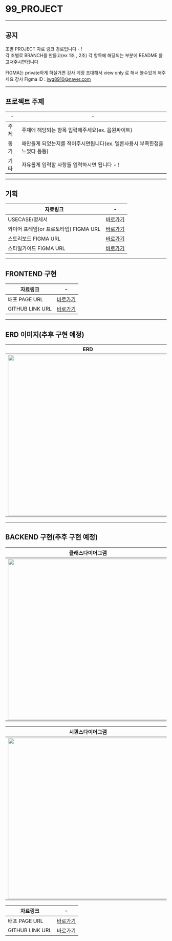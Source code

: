 # 99_PROJECT

---
공지
---
조별 PROJECT 자료 링크 경로입니다 - ! <br>
각 조별로  BRANCH를 만들고(ex 1조 , 2조)
각 항목에 해당되는 부분에 README 를 고쳐주시면됩니다

FIGMA는 private하게 하실거면 강사 계정 초대해서 view only 로 해서 볼수있게 해주세요
강사 Figma ID : jwg8910@naver.com

---
프로젝트 주제
---
|-|-|
|-|-|
|주제|주제에 해당되는 항목 입력해주세요(ex. 음원싸이트) |
|동기|왜만들게 되었는지를 적어주시면됩니다(ex. 멜론사용시 부족한점을 느꼈다 등등)|
|기타|자유롭게 입력할 사항들 입력하시면 됩니다 - !|

---
기획
---


|자료링크|-|
|-|-|
|USECASE/명세서|[바로가기](https://github.com/Jaewoong-Hwang/PROJECT_UI/blob/dev/%EC%A0%95%EC%B2%98%EC%82%B0%EA%B8%B0%201%EC%A1%B0%20%ED%99%94%EB%A9%B4%EC%84%A4%EA%B3%84/USECASE%2C%EB%AA%85%EC%84%B8%EC%84%9C.drawio)|
|와이어 프레임(or 프로토타입) FIGMA URL|[바로가기]()|
|스토리보드 FIGMA URL|[바로가기]()|
|스타일가이드 FIGMA URL|[바로가기]()|


---
FRONTEND 구현
---

|자료링크|-|
|-|-|
|배포 PAGE URL|[바로가기]()|
|GITHUB LINK URL|[바로가기]()|


---
ERD 이미지(추후 구현 예정)
---

|ERD|
|-|
|<img width=500 src="https://img1.daumcdn.net/thumb/R1280x0/?scode=mtistory2&fname=https%3A%2F%2Fblog.kakaocdn.net%2Fdn%2FbrZE6l%2FbtrtWuFvuWx%2FiSfvcQVjsnNfqjKYsg6IGk%2Fimg.png" />|


---
BACKEND 구현(추후 구현 예정)
---

|클래스다이어그램|
|-|
|<img width=500 src="https://encrypted-tbn0.gstatic.com/images?q=tbn:ANd9GcSj0XF16eb3Z4EnbLwDyafVTxk3lONwk2j_1w&s" />|

|시퀀스다이어그램|
|-|
|<img width=500 src="https://encrypted-tbn0.gstatic.com/images?q=tbn:ANd9GcSNLTZWouGdOlcumJ1wT8oGVO50yzp4Ba6jyQ&s" />|

|자료링크|-|
|-|-|
|배포 PAGE URL|[바로가기]()|
|GITHUB LINK URL|[바로가기]()|



